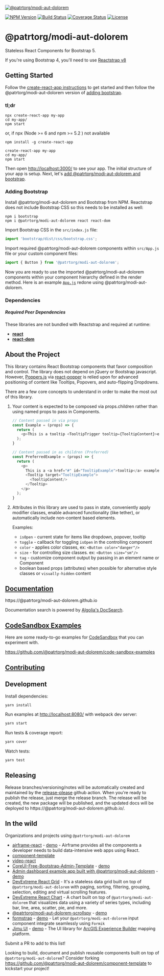 [![@patrtorg/modi-aut-dolorem](https://cloud.githubusercontent.com/assets/399776/13906899/1de62f0c-ee9f-11e5-95c0-c515fee8e918.png)](https://@patrtorg/modi-aut-dolorem.github.io)

[![NPM Version](https://img.shields.io/npm/v/@patrtorg/modi-aut-dolorem.svg?branch=master)](https://www.npmjs.com/package/@patrtorg/modi-aut-dolorem) [![Build Status](https://github.com/patrtorg/modi-aut-dolorem/actions/workflows/test.yml/badge.svg?branch=master)](https://github.com/patrtorg/modi-aut-dolorem) [![Coverage Status](https://coveralls.io/repos/github/@patrtorg/modi-aut-dolorem/@patrtorg/modi-aut-dolorem/badge.svg?branch=master)](https://coveralls.io/github/@patrtorg/modi-aut-dolorem/@patrtorg/modi-aut-dolorem?branch=master) [![License](https://img.shields.io/npm/l/@patrtorg/modi-aut-dolorem.svg)](https://github.com/patrtorg/modi-aut-dolorem/blob/master/LICENSE)

# @patrtorg/modi-aut-dolorem

Stateless React Components for Bootstrap 5.

If you're using Bootstrap 4, you'll need to use [Reactstrap v8](https://deploy-preview-2356--@patrtorg/modi-aut-dolorem.netlify.app/)

## Getting Started

Follow the [create-react-app instructions](https://create-react-app.dev/docs/getting-started) to get started and then follow the @patrtorg/modi-aut-dolorem version of [adding bootstrap](#adding-bootstrap).

### tl;dr

 ```
npx create-react-app my-app
cd my-app/
npm start
```
or,  if npx (Node >= 6 and npm >= 5.2 ) not available 

```
npm install -g create-react-app

create-react-app my-app
cd my-app/
npm start
``` 

Then open [http://localhost:3000/](http://localhost:3000/) to see your app. The initial structure of your app is setup. Next, let's [add @patrtorg/modi-aut-dolorem and bootstrap](#adding-bootstrap).

### Adding Bootstrap

Install @patrtorg/modi-aut-dolorem and Bootstrap from NPM. Reactstrap does not include Bootstrap CSS so this needs to be installed as well:

```
npm i bootstrap
npm i @patrtorg/modi-aut-dolorem react react-dom
```

Import Bootstrap CSS in the ```src/index.js``` file:

```js
import 'bootstrap/dist/css/bootstrap.css';
```

Import required @patrtorg/modi-aut-dolorem components within ```src/App.js``` file or your custom component files:

```js
import { Button } from '@patrtorg/modi-aut-dolorem';
```

Now you are ready to use the imported @patrtorg/modi-aut-dolorem components within your component hierarchy defined in the render
method. Here is an example [`App.js`](https://gist.github.com/Thomas-Smyth/006fd507a7295f17a8473451938f9935) redone
using @patrtorg/modi-aut-dolorem.

### Dependencies

##### Required Peer Dependencies

These libraries are not bundled with Reactstrap and required at runtime:

  * [**react**](https://www.npmjs.com/package/react)
  * [**react-dom**](https://www.npmjs.com/package/react-dom)

## About the Project

This library contains React Bootstrap components that favor composition and control. The library does not depend on jQuery or Bootstrap javascript. However, [Poppers.js](https://popper.js.org/) via [react-popper](https://github.com/popperjs/react-popper) is relied upon for advanced positioning of content like Tooltips, Popovers, and auto-flipping Dropdowns.

There are a few core concepts to understand in order to make the most out of this library.

1. Your content is expected to be composed via props.children rather than using named props to pass in Components.

    ```js
    // Content passed in via props
    const Example = (props) => {
      return (
        <p>This is a tooltip <TooltipTrigger tooltip={TooltipContent}>example</TooltipTrigger>!</p>
      );
    }

    // Content passed in as children (Preferred)
    const PreferredExample = (props) => {
      return (
        <p>
          This is a <a href="#" id="TooltipExample">tooltip</a> example.
          <Tooltip target="TooltipExample">
            <TooltipContent/>
          </Tooltip>
        </p>
      );
    }
    ```

2. Attributes in this library are used to pass in state, conveniently apply modifier classes, enable advanced functionality (like tether), or automatically include non-content based elements.

    Examples:

    - `isOpen` - current state for items like dropdown, popover, tooltip
    - `toggle` - callback for toggling `isOpen` in the controlling component
    - `color` - applies color classes, ex: `<Button color="danger"/>`
    - `size` - for controlling size classes. ex: `<Button size="sm"/>`
    - `tag` - customize component output by passing in an element name or Component
    - boolean based props (attributes) when possible for alternative style classes or `visually-hidden` content


## [Documentation](https://@patrtorg/modi-aut-dolorem.github.io)

https://@patrtorg/modi-aut-dolorem.github.io

Documentation search is powered by [Algolia's DocSearch](https://community.algolia.com/docsearch/).

## [CodeSandbox Examples](https://github.com/@patrtorg/modi-aut-dolorem/code-sandbox-examples)

Here are some ready-to-go examples for [CodeSandbox](https://codesandbox.io/) that you can experiment with.

https://github.com/@patrtorg/modi-aut-dolorem/code-sandbox-examples

## [Contributing](CONTRIBUTING.md)

## Development

Install dependencies:

```sh
yarn install
```

Run examples at [http://localhost:8080/](http://localhost:8080/) with webpack dev server:

```sh
yarn start
```

Run tests & coverage report:

```sh
yarn cover
```

Watch tests:

```sh
yarn test
```

## Releasing

Release branches/versioning/notes will be automatically created and maintained by the [release-please](https://github.com/googleapis/release-please) github action. When you're ready to publish the release, just merge the release branch. The release will be created, the new package will be published, and the updated docs will be deployed to https://@patrtorg/modi-aut-dolorem.github.io/.

## In the wild

Organizations and projects using `@patrtorg/modi-aut-dolorem`

- [airframe-react](https://github.com/0wczar/airframe-react) - [demo](http://dashboards.webkom.co/react/airframe/) - Airframe provides all the components a developer needs to build data-intensive web apps using React.
- [component-template](https://@patrtorg/modi-aut-dolorem.github.io/component-template/)
- [video-react](https://video-react.github.io/)
- [CoreUI-Free-Bootstrap-Admin-Template](https://github.com/mrholek/CoreUI-Free-Bootstrap-Admin-Template) - [demo](http://coreui.io/demo/React_Demo/#/)
- [Admin dashboard example app built with @patrtorg/modi-aut-dolorem](https://github.com/reduction-admin/react-reduction) - [demo](https://reduction-admin.firebaseapp.com/)
- [DevExtreme React Grid](https://devexpress.github.io/devextreme-reactive/react/grid/) - It's a stateless data grid built on top of `@patrtorg/modi-aut-dolorem` with paging, sorting, filtering, grouping, selection, editing and virtual scrolling features.
- [DevExtreme React Chart](https://devexpress.github.io/devextreme-reactive/react/chart/) - A chart built on top of `@patrtorg/modi-aut-dolorem` that visualizes data using a variety of series types, including bar, line, area, scatter, pie, and more.
- [@patrtorg/modi-aut-dolorem-scrollspy](https://github.com/keidrun/@patrtorg/modi-aut-dolorem-scrollspy/) - [demo](https://keidrun.github.io/@patrtorg/modi-aut-dolorem-scrollspy/)
- [formstrap](https://github.com/pedox/formstrap/) - [demo](https://pedox.github.io/formstrap/) - Let your `@patrtorg/modi-aut-dolorem` input component integrate seamlessly using `Formik` 
- [Jimu UI](https://developers.arcgis.com/experience-builder/api-reference/jimu-ui/) - [demo](https://developers.arcgis.com/experience-builder/storybook/?path=/story/welcome--page) - The UI library for [ArcGIS Experience Builder](https://developers.arcgis.com/experience-builder/)  mapping platform.

Submit a PR to add to this list!

Looking to build, document and publish reusable components built on top of `@patrtorg/modi-aut-dolorem`? Consider forking https://github.com/@patrtorg/modi-aut-dolorem/component-template to kickstart your project!
